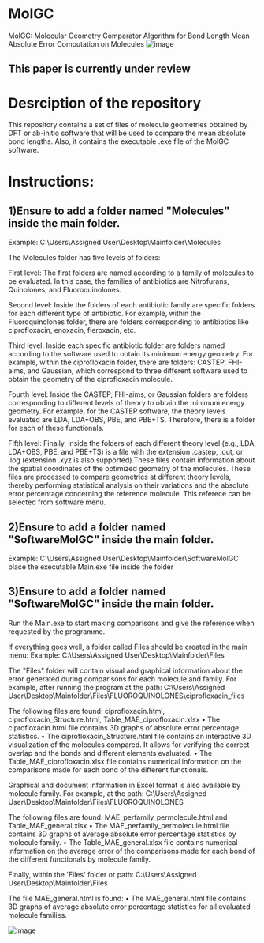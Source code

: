 # MolGC
MolGC: Molecular Geometry Comparator Algorithm for Bond Length Mean Absolute Error Computation on Molecules
![image](https://github.com/AbimaelGP/MolGC/assets/167240268/99c9a283-d1c8-4ee2-8685-5f0e09364993)

## This paper is currently under review

# Desrciption of the repository

This repository contains a set of files of molecule geometries obtained by DFT or ab-initio software that will be used to compare the mean absolute bond lengths.
Also, it contains the executable .exe file of the MolGC software.

# Instructions:

## 1)Ensure to add a folder named "Molecules" inside the main folder.

Example: C:\Users\Assigned User\Desktop\Mainfolder\Molecules

The Molecules folder has five levels of folders:

First level: The first folders are named according to a family of molecules to be evaluated. In this case, the families of antibiotics are Nitrofurans, Quinolones, and Fluoroquinolones.

Second level: Inside the folders of each antibiotic family are specific folders for each different type of antibiotic. For example, within the Fluoroquinolones folder, there are folders corresponding to antibiotics like ciprofloxacin, enoxacin, fleroxacin, etc.

Third level: Inside each specific antibiotic folder are folders named according to the software used to obtain its minimum energy geometry. For example, within the ciprofloxacin folder, there are folders: CASTEP, FHI-aims, and Gaussian, which correspond to three different software used to obtain the geometry of the ciprofloxacin molecule.

Fourth level: Inside the CASTEP, FHI-aims, or Gaussian folders are folders corresponding to different levels of theory to obtain the minimum energy geometry. For example, for the CASTEP software, the theory levels evaluated are LDA, LDA+OBS, PBE, and PBE+TS. Therefore, there is a folder for each of these functionals.

Fifth level: Finally, inside the folders of each different theory level (e.g., LDA, LDA+OBS, PBE, and PBE+TS) is a file with the extension .castep, .out, or .log (extension .xyz is also supported).These files contain information about the spatial coordinates of the optimized geometry of the molecules. These files are processed to compare geometries at different theory levels, thereby performing statistical analysis on their variations and the absolute error percentage concerning the reference molecule. This referece can be selected from software menu.

## 2)Ensure to add a folder named "SoftwareMolGC" inside the main folder.

Example: C:\Users\Assigned User\Desktop\Mainfolder\SoftwareMolGC
place the executable Main.exe file inside the folder

## 3)Ensure to add a folder named "SoftwareMolGC" inside the main folder.

Run the Main.exe to start making comparisons and give the reference when requested by the programme. 

If everything goes well, a folder called Files should be created in the main menu:
Example: C:\Users\Assigned User\Desktop\Mainfolder\Files

The "Files" folder will contain visual and graphical information about the error generated during comparisons for each molecule and family.
For example, after running the program at the path: 
C:\Users\Assigned User\Desktop\Mainfolder\Files\FLUOROQUINOLONES\ciprofloxacin_files

The following files are found: ciprofloxacin.html, ciprofloxacin_Structure.html, Table_MAE_ciprofloxacin.xlsx
•	The ciprofloxacin.html file contains 3D graphs of absolute error percentage statistics.
•	The ciprofloxacin_Structure.html file contains an interactive 3D visualization of the molecules compared. It allows for verifying the correct overlap and the bonds and different elements evaluated.
•	The Table_MAE_ciprofloxacin.xlsx file contains numerical information on the comparisons made for each bond of the different functionals.

Graphical and document information in Excel format is also available by molecule family.
For example, at the path: C:\Users\Assigned User\Desktop\Mainfolder\Files\FLUOROQUINOLONES

The following files are found: MAE_perfamily_permolecule.html and Table_MAE_general.xlsx
•	The MAE_perfamily_permolecule.html file contains 3D graphs of average absolute error percentage statistics by molecule family.
•	The Table_MAE_general.xlsx file contains numerical information on the average error of the comparisons made for each bond of the different functionals by molecule family.

Finally, within the 'Files' folder or path:
C:\Users\Assigned User\Desktop\Mainfolder\Files

The file MAE_general.html is found:
•	The MAE_general.html file contains 3D graphs of average absolute error percentage statistics for all evaluated molecule families.

![image](https://github.com/AbimaelGP/MolGC/assets/167240268/1084a936-8de2-4e61-aac3-6b70e0a2aed2)

